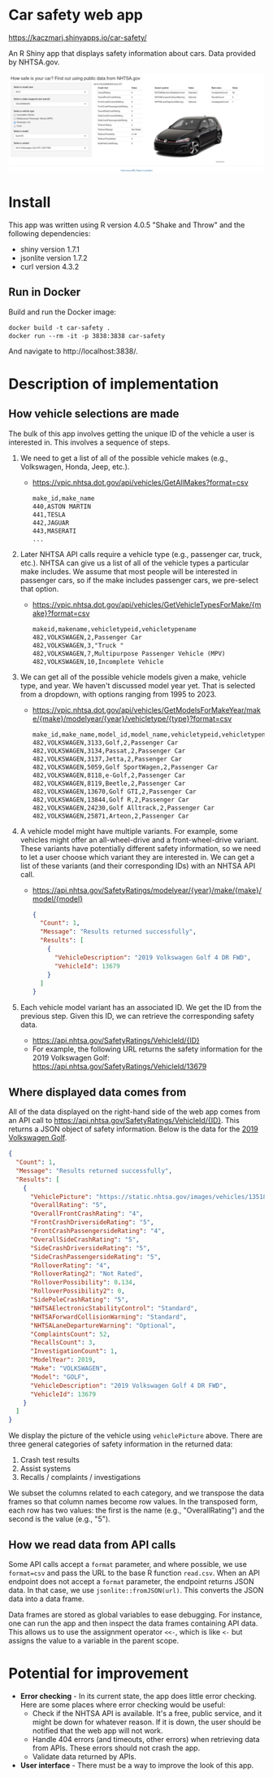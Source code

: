 # Car safety web app

https://kaczmarj.shinyapps.io/car-safety/

An R Shiny app that displays safety information about cars. Data provided by
NHTSA.gov.

![Screenshot of web app](screenshot.jpg?raw=true)

# Install

This app was written using R version 4.0.5 "Shake and Throw" and the following dependencies:

- shiny version 1.7.1
- jsonlite version 1.7.2
- curl version 4.3.2

## Run in Docker

Build and run the Docker image:

```
docker build -t car-safety .
docker run --rm -it -p 3838:3838 car-safety
```

And navigate to http://localhost:3838/.

# Description of implementation

## How vehicle selections are made

The bulk of this app involves getting the unique ID of the vehicle a user is interested in. This involves a sequence of steps.

1. We need to get a list of all of the possible vehicle makes (e.g., Volkswagen, Honda, Jeep, etc.).
    - https://vpic.nhtsa.dot.gov/api/vehicles/GetAllMakes?format=csv

      ```
      make_id,make_name
      440,ASTON MARTIN
      441,TESLA
      442,JAGUAR
      443,MASERATI
      ...
      ```

1. Later NHTSA API calls require a vehicle type (e.g., passenger car, truck, etc.). NHTSA can give us a list of all of the vehicle types a particular make includes. We assume that most people will be interested in passenger cars, so if the make includes passenger cars, we pre-select that option.
    - https://vpic.nhtsa.dot.gov/api/vehicles/GetVehicleTypesForMake/{make}?format=csv

      ```
      makeid,makename,vehicletypeid,vehicletypename
      482,VOLKSWAGEN,2,Passenger Car
      482,VOLKSWAGEN,3,"Truck "
      482,VOLKSWAGEN,7,Multipurpose Passenger Vehicle (MPV)
      482,VOLKSWAGEN,10,Incomplete Vehicle
      ```

1. We can get all of the possible vehicle models given a make, vehicle type, and year. We haven't discussed model year yet. That is selected from a dropdown, with options ranging from 1995 to 2023.
    - https://vpic.nhtsa.dot.gov/api/vehicles/GetModelsForMakeYear/make/{make}/modelyear/{year}/vehicletype/{type}?format=csv

      ```
      make_id,make_name,model_id,model_name,vehicletypeid,vehicletypename
      482,VOLKSWAGEN,3133,Golf,2,Passenger Car
      482,VOLKSWAGEN,3134,Passat,2,Passenger Car
      482,VOLKSWAGEN,3137,Jetta,2,Passenger Car
      482,VOLKSWAGEN,5059,Golf SportWagen,2,Passenger Car
      482,VOLKSWAGEN,8118,e-Golf,2,Passenger Car
      482,VOLKSWAGEN,8119,Beetle,2,Passenger Car
      482,VOLKSWAGEN,13670,Golf GTI,2,Passenger Car
      482,VOLKSWAGEN,13844,Golf R,2,Passenger Car
      482,VOLKSWAGEN,24230,Golf Alltrack,2,Passenger Car
      482,VOLKSWAGEN,25871,Arteon,2,Passenger Car
      ```

1. A vehicle model might have multiple variants. For example, some vehicles might offer an all-wheel-drive and a front-wheel-drive variant. These variants have potentially different safety information, so we need to let a user choose which variant they are interested in. We can get a list of these variants (and their corresponding IDs) with an NHTSA API call.
    - https://api.nhtsa.gov/SafetyRatings/modelyear/{year}/make/{make}/model/{model}

      ```json
      {
        "Count": 1,
        "Message": "Results returned successfully",
        "Results": [
          {
            "VehicleDescription": "2019 Volkswagen Golf 4 DR FWD",
            "VehicleId": 13679
          }
        ]
      }
      ```

1. Each vehicle model variant has an associated ID. We get the ID from the previous step. Given this ID, we can retrieve the corresponding safety data.
    - https://api.nhtsa.gov/SafetyRatings/VehicleId/{ID}
    - For example, the following URL returns the safety information for the 2019 Volkswagen Golf: https://api.nhtsa.gov/SafetyRatings/VehicleId/13679

## Where displayed data comes from

All of the data displayed on the right-hand side of the web app comes from an API call to https://api.nhtsa.gov/SafetyRatings/VehicleId/{ID}. This returns a JSON object of safety information. Below is the data for the [2019 Volkswagen Golf](https://api.nhtsa.gov/SafetyRatings/VehicleId/13679).

```json
{
  "Count": 1,
  "Message": "Results returned successfully",
  "Results": [
    {
      "VehiclePicture": "https://static.nhtsa.gov/images/vehicles/13518_st0640_046.png",
      "OverallRating": "5",
      "OverallFrontCrashRating": "4",
      "FrontCrashDriversideRating": "5",
      "FrontCrashPassengersideRating": "4",
      "OverallSideCrashRating": "5",
      "SideCrashDriversideRating": "5",
      "SideCrashPassengersideRating": "5",
      "RolloverRating": "4",
      "RolloverRating2": "Not Rated",
      "RolloverPossibility": 0.134,
      "RolloverPossibility2": 0,
      "SidePoleCrashRating": "5",
      "NHTSAElectronicStabilityControl": "Standard",
      "NHTSAForwardCollisionWarning": "Standard",
      "NHTSALaneDepartureWarning": "Optional",
      "ComplaintsCount": 52,
      "RecallsCount": 3,
      "InvestigationCount": 1,
      "ModelYear": 2019,
      "Make": "VOLKSWAGEN",
      "Model": "GOLF",
      "VehicleDescription": "2019 Volkswagen Golf 4 DR FWD",
      "VehicleId": 13679
    }
  ]
}
```

We display the picture of the vehicle using `vehiclePicture` above. There are three general categories of safety information in the returned data:

1. Crash test results
1. Assist systems
1. Recalls / complaints / investigations

We subset the columns related to each category, and we transpose the data frames so that column names become row values. In the transposed form, each row has two values: the first is the name (e.g., "OverallRating") and the second is the value (e.g., "5").

## How we read data from API calls

Some API calls accept a `format` parameter, and where possible, we use `format=csv` and pass the URL to the base R function `read.csv`. When an API endpoint does not accept a `format` parameter, the endpoint returns JSON data. In that case, we use `jsonlite::fromJSON(url)`. This converts the JSON data into a data frame.

Data frames are stored as global variables to ease debugging. For instance, one can run the app and then inspect the data frames containing API data. This allows us to use the assignment operator `<<-`, which is like `<-` but assigns the value to a variable in the parent scope.

# Potential for improvement

- **Error checking** - In its current state, the app does little error checking. Here are some places where error checking would be useful:
    - Check if the NHTSA API is available. It's a free, public service, and it might be down for whatever reason. If it is down, the user should be notified that the web app will not work.
    - Handle 404 errors (and timeouts, other errors) when retrieving data from APIs. These errors should not crash the app.
    - Validate data returned by APIs.
- **User interface** - There must be a way to improve the look of this app.
